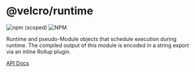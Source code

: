 # @velcro/runtime

![npm (scoped)](https://img.shields.io/npm/v/@velcro/runtime?style=flat-square)
![NPM](https://img.shields.io/npm/l/@velcro/runtime?style=flat-square)

Runtime and pseudo-Module objects that schedule execution during runtime.
The compiled output of this module is encoded in a string export via an inline Rollup
plugin.

[API Docs](https://github.com/ggoodman/velcro/tree/v0.47.0/docs/runtime.md)
